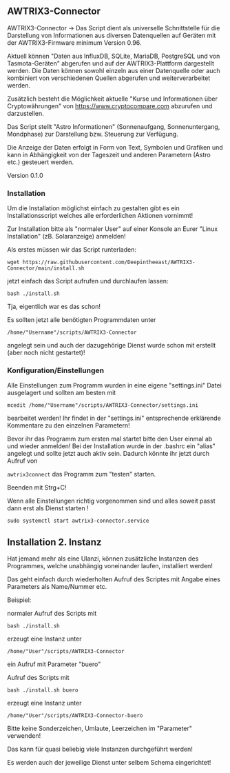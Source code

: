 
## AWTRIX3-Connector

AWTRIX3-Connector ->
Das Script dient als universelle Schnittstelle für die Darstellung von Informationen aus diversen 
Datenquellen auf Geräten mit der AWTRIX3-Firmware minimum Version 0.96.

Aktuell können "Daten aus InfluxDB, SQLite, MariaDB, PostgreSQL und von Tasmota-Geräten" 
abgerufen und auf der AWTRIX3-Plattform dargestellt werden. 
Die Daten können sowohl einzeln aus einer Datenquelle oder auch kombiniert von verschiedenen
Quellen abgerufen und weiterverarbeitet werden.

Zusätzlich besteht die Möglichkeit aktuelle "Kurse und Informationen über Cryptowährungen" 
von https://www.cryptocompare.com abzurufen und darzustellen.

Das Script stellt "Astro Informationen" (Sonnenaufgang, Sonnenuntergang, Mondphase) 
zur Darstellung bzw. Steuerung zur Verfügung.

Die Anzeige der Daten erfolgt in Form von Text, Symbolen und Grafiken und kann in Abhängigkeit
von der Tageszeit und anderen Parametern (Astro etc.) gesteuert werden.

Version 0.1.0


### Installation

Um die Installation möglichst einfach zu gestalten gibt es ein Installationsscript welches alle erforderlichen Aktionen vornimmt!

Zur Installation bitte als "normaler User" auf einer Konsole an Eurer "Linux Installation" (zB. Solaranzeige) anmelden!

Als erstes müssen wir das Script runterladen:

```
wget https://raw.githubusercontent.com/Deepintheeast/AWTRIX3-Connector/main/install.sh
```
jetzt einfach das Script aufrufen und durchlaufen lassen:

`bash ./install.sh`

Tja, eigentlich war es das schon! 

Es sollten jetzt alle benötigten Programmdaten unter

`/home/"Username"/scripts/AWTRIX3-Connector`

angelegt sein und auch der dazugehörige Dienst wurde schon mit erstellt (aber noch nicht gestartet)!

### Konfiguration/Einstellungen

Alle Einstellungen zum Programm wurden in eine eigene "settings.ini" Datei ausgelagert und sollten am besten mit

`mcedit /home/"Username"/scripts/AWTRIX3-Connector/settings.ini`

bearbeitet werden! Ihr findet in der "settings.ini" entsprechende erklärende Kommentare zu den einzelnen Parametern!



Bevor ihr das Programm zum ersten mal startet bitte den User einmal ab und wieder anmelden! Bei der Installation wurde in der .bashrc ein "alias" angelegt und sollte jetzt auch aktiv sein. Dadurch könnte ihr jetzt durch Aufruf von

`awtrix3connect` das Programm zum "testen" starten.

Beenden mit Strg+C!


Wenn alle Einstellungen richtig vorgenommen sind und alles soweit passt dann erst als Dienst starten !

`sudo systemctl start awtrix3-connector.service`



## Installation 2. Instanz

Hat jemand mehr als eine Ulanzi, können zusätzliche Instanzen des Programmes, welche unabhängig voneinander laufen, installiert werden!

Das geht einfach durch wiederholten Aufruf des Scriptes mit Angabe eines Parameters als Name/Nummer etc.

Beispiel:

normaler Aufruf des Scripts mit

`bash ./install.sh`

erzeugt eine Instanz unter 

`/home/"User"/scripts/AWTRIX3-Connector`

ein Aufruf mit Parameter "buero" 

Aufruf des Scripts mit

`bash ./install.sh buero`

erzeugt eine Instanz unter 

`/home/"User"/scripts/AWTRIX3-Connector-buero`

Bitte keine Sonderzeichen, Umlaute, Leerzeichen im "Parameter" verwenden!

Das kann für quasi beliebig viele Instanzen durchgeführt werden!

Es werden auch der jeweilige Dienst unter selbem Schema eingerichtet!

